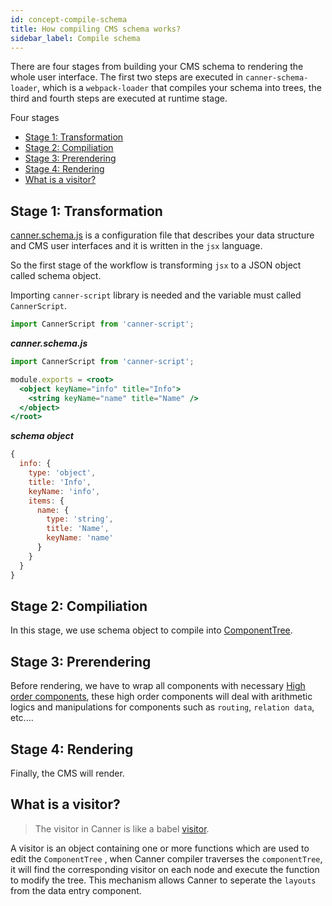 ```yaml
---
id: concept-compile-schema
title: How compiling CMS schema works?
sidebar_label: Compile schema
---
```


There are four stages from building your CMS schema to rendering the whole user interface. The first two steps are executed in `canner-schema-loader`, which is a `webpack-loader` that compiles your schema into trees, the third and fourth steps are executed at runtime stage.

Four stages

- [Stage 1: Transformation](#stage-1--transformation)
- [Stage 2: Compiliation](#stage-2--compiliation)
- [Stage 3: Prerendering](#stage-3--prerendering)
- [Stage 4: Rendering](#stage-4--rendering)
- [What is a visitor?](#what-is-a-visitor)

## Stage 1: Transformation

[canner.schema.js](guides-writing-schema.md) is a configuration file that describes your data structure and CMS user interfaces and it is written in the `jsx` language.

So the first stage of the workflow is transforming `jsx` to a JSON object called schema object.

Importing `canner-script` library is needed and the variable must called `CannerScript`.

```jsx
import CannerScript from 'canner-script';
```

***canner.schema.js***

```jsx
import CannerScript from 'canner-script';

module.exports = <root>
  <object keyName="info" title="Info">
    <string keyName="name" title="Name" />
  </object>
</root>
```

***schema object***
```js
{
  info: {
    type: 'object',
    title: 'Info',
    keyName: 'info',
    items: {
      name: {
        type: 'string',
        title: 'Name',
        keyName: 'name'
      }
    }
  }
}
```

## Stage 2: Compiliation

In this stage, we use schema object to compile  into [ComponentTree](concept-component-tree.md).

## Stage 3: Prerendering

Before rendering, we have to wrap all components with necessary [High order components](concept-hocs.md), these high order components will deal with arithmetic logics and manipulations for components such as `routing`, `relation data`, etc....

## Stage 4: Rendering

Finally, the CMS will render.

## What is a visitor?

> The visitor in Canner is like a babel [visitor](https://github.com/jamiebuilds/babel-handbook/blob/master/translations/en/plugin-handbook.md#toc-visitors).

A visitor is an object containing one or more functions which are used to edit the `ComponentTree` , when Canner compiler traverses the `componentTree`, it will find the corresponding visitor on each node and execute the function to modify the tree. This mechanism allows Canner to seperate the `layouts` from the data entry component.